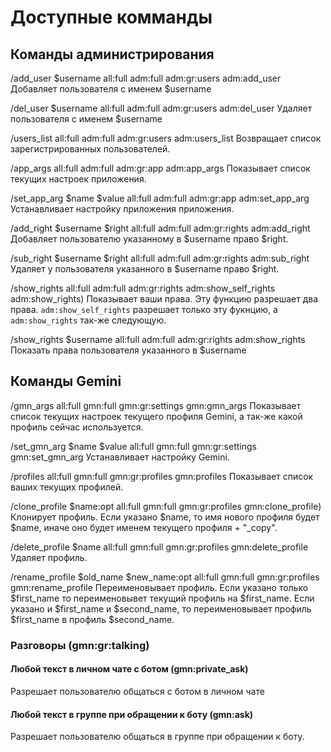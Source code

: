 # Доступные комманды

## Команды администрирования

/add_user $username
all:full adm:full adm:gr:users adm:add_user
Добавляет пользователя с именем $username

/del_user $username
all:full adm:full adm:gr:users adm:del_user
Удаляет пользователя с именем $username

/users_list
all:full adm:full adm:gr:users adm:users_list
Возвращает список зарегистрированных пользователей.

/app_args
all:full adm:full adm:gr:app adm:app_args
Показывает список текущих настроек приложения.

/set_app_arg $name $value 
all:full adm:full adm:gr:app adm:set_app_arg
Устанавливает настройку приложения приложения.

/add_right $username $right 
all:full adm:full adm:gr:rights adm:add_right
Добавляет пользователю указанному в $username право $right.

/sub_right $username $right 
all:full adm:full adm:gr:rights adm:sub_right
Удаляет у пользователя указанного в $username право $right.

/show_rights 
all:full adm:full adm:gr:rights adm:show_self_rights adm:show_rights)
Показывает ваши права. Эту функцию разрешает два права. ```adm:show_self_rights``` разрешает только эту фукнцию, а ```adm:show_rights``` так-же следующую.

/show_rights $username 
all:full adm:full adm:gr:rights adm:show_rights
Показать права пользователя указанного в $username

## Команды Gemini

/gmn_args
all:full gmn:full gmn:gr:settings gmn:gmn_args
Показывает список текущих настроек текущего профиля Gemini, а так-же какой профиль сейчас используется.

/set_gmn_arg $name $value
all:full gmn:full gmn:gr:settings gmn:set_gmn_arg
Устанавливает настройку Gemini.

/profiles 
all:full gmn:full gmn:gr:profiles gmn:profiles
Показывает список ваших текущих профилей.

/clone_profile $name:opt 
all:full gmn:full gmn:gr:profiles gmn:clone_profile)
Клонирует профиль. Если указано $name, то имя нового профиля будет $name, иначе оно будет именем текущего профиля + "_copy".

/delete_profile $name 
all:full gmn:full gmn:gr:profiles gmn:delete_profile
Удаляет профиль.

/rename_profile $old_name $new_name:opt 
all:full gmn:full gmn:gr:profiles gmn:rename_profile
Переименовывает профиль.
Если указано только $first_name то переименовывет текущий профиль на $first_name.
Если указано и $first_name и $second_name, то переименовывает профиль $first_name в профиль $second_name.

### Разговоры (gmn:gr:talking)

#### Любой текст в личном чате с ботом (gmn:private_ask)
Разрешает пользователю общаться с ботом в личном чате

#### Любой текст в группе при обращении к боту (gmn:ask)
Разрешает пользователю общаться в группе при обращении к боту.